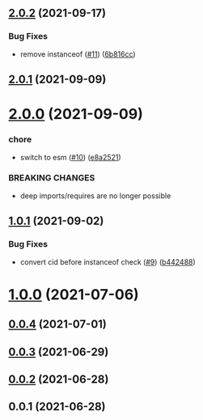 ## [2.0.2](https://github.com/ipfs/js-blockstore-datastore-adapter/compare/v2.0.1...v2.0.2) (2021-09-17)


### Bug Fixes

* remove instanceof ([#11](https://github.com/ipfs/js-blockstore-datastore-adapter/issues/11)) ([6b816cc](https://github.com/ipfs/js-blockstore-datastore-adapter/commit/6b816cc1ec2963858bad524fb1df28c14e8bab76))



## [2.0.1](https://github.com/ipfs/js-blockstore-datastore-adapter/compare/v2.0.0...v2.0.1) (2021-09-09)



# [2.0.0](https://github.com/ipfs/js-blockstore-datastore-adapter/compare/v1.0.1...v2.0.0) (2021-09-09)


### chore

* switch to esm ([#10](https://github.com/ipfs/js-blockstore-datastore-adapter/issues/10)) ([e8a2521](https://github.com/ipfs/js-blockstore-datastore-adapter/commit/e8a2521c090790c6cd6877950a3d90c3a938d83d))


### BREAKING CHANGES

* deep imports/requires are no longer possible



## [1.0.1](https://github.com/ipfs/js-blockstore-datastore-adapter/compare/v1.0.0...v1.0.1) (2021-09-02)


### Bug Fixes

* convert cid before instanceof check ([#9](https://github.com/ipfs/js-blockstore-datastore-adapter/issues/9)) ([b442488](https://github.com/ipfs/js-blockstore-datastore-adapter/commit/b4424884e89dc30b27a8466ba6cefac5e0612daa))



# [1.0.0](https://github.com/ipfs/js-blockstore-datastore-adapter/compare/v0.0.4...v1.0.0) (2021-07-06)



## [0.0.4](https://github.com/ipfs/js-blockstore-datastore-adapter/compare/v0.0.3...v0.0.4) (2021-07-01)



## [0.0.3](https://github.com/ipfs/js-blockstore-datastore-adapter/compare/v0.0.2...v0.0.3) (2021-06-29)



## [0.0.2](https://github.com/ipfs/js-blockstore-datastore-adapter/compare/v0.0.1...v0.0.2) (2021-06-28)



## 0.0.1 (2021-06-28)



